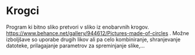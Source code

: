 # Krogci
Program ki bitno sliko pretvori v sliko iz enobarvnih krogov. https://www.behance.net/gallery/944612/Pictures-made-of-circles . Možne izboljšave so uporabe drugih likov ali pa celo kombiniranje, shranjevanje datoteke, prilagajanje parametrov za spreminjanje slike,...



